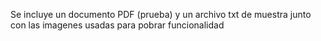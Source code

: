Se incluye un documento PDF (prueba) y un archivo txt de muestra junto con las imagenes usadas para pobrar funcionalidad
